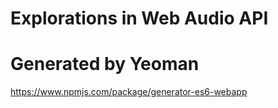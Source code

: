 # Explorations in Web Audio API


# Generated by Yeoman

https://www.npmjs.com/package/generator-es6-webapp
